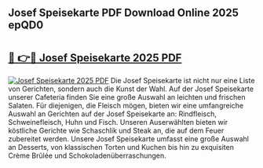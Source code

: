 ## Josef Speisekarte PDF Download Online 2025 epQD0

# <h2><a href="http://gc8z8o4.nevu.top/?p=Josef+Speisekarte">🔗 👉🔴 Josef Speisekarte 2025 PDF</a></h2>

[![Josef Speisekarte 2025 PDF](https://i.imgur.com/dBaPXMq.png)](http://gc8z8o4.nevu.top/?p=Josef+Speisekarte)
Die Josef Speisekarte ist nicht nur eine Liste von Gerichten, sondern auch die Kunst der Wahl. Auf der Josef Speisekarte unserer Cafeteria finden Sie eine große Auswahl an leichten und frischen Salaten. Für diejenigen, die Fleisch mögen, bieten wir eine umfangreiche Auswahl an Gerichten auf der Josef Speisekarte an: Rindfleisch, Schweinefleisch, Huhn und Fisch. Unseren Auserwählten bieten wir köstliche Gerichte wie Schaschlik und Steak an, die auf dem Feuer zubereitet werden. Unsere Josef Speisekarte umfasst eine große Auswahl an Desserts, von klassischen Torten und Kuchen bis hin zu exquisiten Crème Brûlée und Schokoladenüberraschungen.
